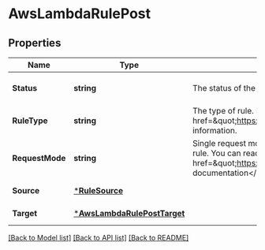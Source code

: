 # AwsLambdaRulePost

## Properties
Name | Type | Description | Notes
------------ | ------------- | ------------- | -------------
**Status** | **string** | The status of the rule. Rules can be enabled or disabled. | [optional] [default to null]
**RuleType** | **string** | The type of rule. In this case AWS Lambda. See the &lt;a href&#x3D;\&quot;https://ably.com/integrations\&quot;&gt;documentation&lt;/a&gt; for further information. | [default to null]
**RequestMode** | **string** | Single request mode sends each event separately to the endpoint specified by the rule. You can read more about single request mode events in the &lt;a href&#x3D;\&quot;https://ably.com/documentation/general/events#batching\&quot;&gt;Ably documentation&lt;/a&gt;. | [default to null]
**Source** | [***RuleSource**](rule_source.md) |  | [default to null]
**Target** | [***AwsLambdaRulePostTarget**](aws_lambda_rule_post_target.md) |  | [default to null]

[[Back to Model list]](../README.md#documentation-for-models) [[Back to API list]](../README.md#documentation-for-api-endpoints) [[Back to README]](../README.md)


